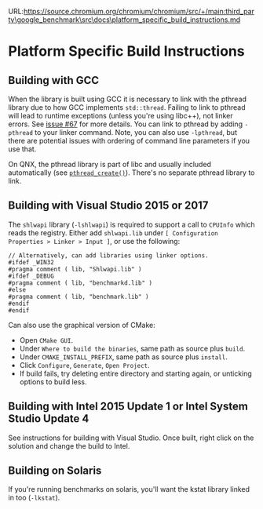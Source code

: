 URL:https://source.chromium.org/chromium/chromium/src/+/main:third_party\google_benchmark\src\docs\platform_specific_build_instructions.md
# Platform Specific Build Instructions

## Building with GCC

When the library is built using GCC it is necessary to link with the pthread
library due to how GCC implements `std::thread`. Failing to link to pthread will
lead to runtime exceptions (unless you're using libc++), not linker errors. See
[issue #67](https://github.com/google/benchmark/issues/67) for more details. You
can link to pthread by adding `-pthread` to your linker command. Note, you can
also use `-lpthread`, but there are potential issues with ordering of command
line parameters if you use that.

On QNX, the pthread library is part of libc and usually included automatically
(see
[`pthread_create()`](https://www.qnx.com/developers/docs/7.1/index.html#com.qnx.doc.neutrino.lib_ref/topic/p/pthread_create.html)).
There's no separate pthread library to link.

## Building with Visual Studio 2015 or 2017

The `shlwapi` library (`-lshlwapi`) is required to support a call to `CPUInfo` which reads the registry. Either add `shlwapi.lib` under `[ Configuration Properties > Linker > Input ]`, or use the following:

```
// Alternatively, can add libraries using linker options.
#ifdef _WIN32
#pragma comment ( lib, "Shlwapi.lib" )
#ifdef _DEBUG
#pragma comment ( lib, "benchmarkd.lib" )
#else
#pragma comment ( lib, "benchmark.lib" )
#endif
#endif
```

Can also use the graphical version of CMake:
* Open `CMake GUI`.
* Under `Where to build the binaries`, same path as source plus `build`.
* Under `CMAKE_INSTALL_PREFIX`, same path as source plus `install`.
* Click `Configure`, `Generate`, `Open Project`.
* If build fails, try deleting entire directory and starting again, or unticking options to build less.

## Building with Intel 2015 Update 1 or Intel System Studio Update 4

See instructions for building with Visual Studio. Once built, right click on the solution and change the build to Intel.

## Building on Solaris

If you're running benchmarks on solaris, you'll want the kstat library linked in
too (`-lkstat`).